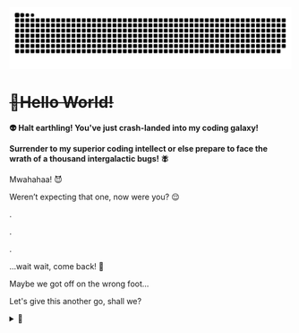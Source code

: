 <img alt="GitHub Snake" src="https://raw.githubusercontent.com/yeruvasaijahnavi/yeruvasaijahnavi/output/github-contribution-grid-snake.svg" />

# ~~👋Hello World!~~

**👽 Halt earthling! You've just crash-landed into my coding galaxy!**

**Surrender to my superior coding intellect or else prepare to face the wrath of a thousand intergalactic bugs! 🪰**

Mwahahaa! 😈

Weren’t expecting that one, now were you? 😌

.

.

.

...wait wait, come back! 🥺

Maybe we got off on the wrong foot...

Let's give this another go, shall we?

<details>
<summary> 👀 </summary>
<br>

![Astronaut Introduction](img/astronaut_greeting.gif "I'm Yeruva Sai Jahnavi. Welcome to my corner of the Coding Cosmos!")
Greetings Earthling! 🖖
<br><br>
You've stumbled upon the GitHub profile of an extraordinary human being (or so my mom tells me). Here you'll find repositories filled with code, ideas, and the occasional ramblings of a programmer's mind.
<br><br>
Feel free to explore, and remember, in the world of software, the only limit is your imagination! 🚀
<br><br>
Despite our initial cosmic miscommunication, you're welcome to visit this corner of the coding cosmos at anytime. Thanks for stopping by, and enjoy your stay! 🌌

<p align="center">
  <a href="https://github.com/anuraghazra/github-readme-stats">
    <img height=120 align="center" src="https://github-readme-stats.vercel.app/api?username=yeruvasaijahnavi&show_icons=true&layout=compact&bg_color=60,152047,6a3c70&hide_border=true&title_color=d0ccee&text_color=ffffff&icon_color=d0ccee&rank_icon=github" />
  </a>
  <a href="https://github.com/anuraghazra/convoychat">
    <img height=120 align="center" src="https://github-readme-stats.vercel.app/api/top-langs/?username=yeruvasaijahnavi&layout=compact&bg_color=60,152047,6a3c70&hide_border=true&title_color=d0ccee&text_color=ffffff&icon_color=d0ccee" />
  </a>
<a href="https://git.io/streak-stats">
  <img height=120 align="center" src="https://streak-stats.demolab.com?user=yeruvasaijahnavi&theme=dark&hide_border=true&border_radius=10&date_format=M%20j%5B%2C%20Y%5D&exclude_days=Sun%2CSat&background=60%2C152047%2C6A3C70&excludeDaysLabel=EB545400&dates=A09CBD&fire=FFB600" alt="GitHub Streak" />
</a>
</p>


</details>
